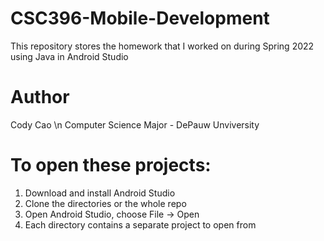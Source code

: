 # CSC396-Mobile-Development
This repository stores the homework that I worked on during Spring 2022 using Java in Android Studio

# Author
Cody Cao \n
Computer Science Major - DePauw Unviversity

# To open these projects:
1. Download and install Android Studio
2. Clone the directories or the whole repo 
3. Open Android Studio, choose File -> Open 
4. Each directory contains a separate project to open from
